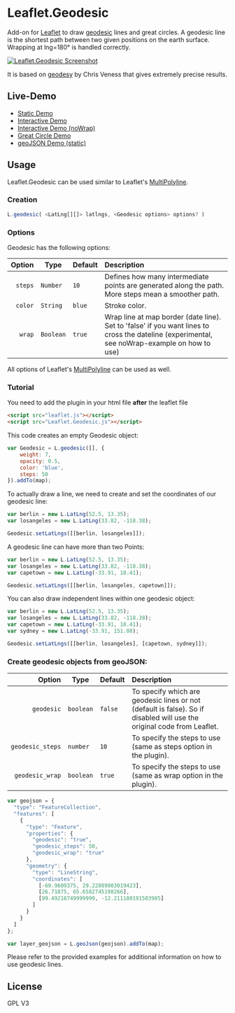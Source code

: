 # Leaflet.Geodesic

Add-on for [Leaflet](http://leafletjs.com/) to draw [geodesic](http://en.wikipedia.org/wiki/Geodesics_on_an_ellipsoid) lines and great circles. A geodesic line is the shortest path between two given positions on the earth surface. Wrapping at lng=180° is handled correctly.

[<img src="https://github.com/henrythasler/Leaflet.Geodesic/blob/master/example/interactive.png" alt="Leaflet.Geodesic Screenshot" />](http://www.thasler.com/leaflet.geodesic/example/interactive.html)

It is based on [geodesy](https://github.com/chrisveness/geodesy) by Chris Veness that gives extremely precise results.


## Live-Demo
- [Static Demo](http://www.thasler.com/leaflet.geodesic/example/simple.html)
- [Interactive Demo](http://www.thasler.com/leaflet.geodesic/example/interactive.html)
- [Interactive Demo (noWrap)](http://www.thasler.com/leaflet.geodesic/example/interactive-noWrap.html)
- [Great Circle Demo](http://www.thasler.com/leaflet.geodesic/example/circle.html)
- [geoJSON Demo (static)](http://www.thasler.com/leaflet.geodesic/example/geojson.html)

## Usage
Leaflet.Geodesic can be used similar to Leaflet's [MultiPolyline](http://leafletjs.com/reference.html#multipolyline). 

### Creation
```JavaScript
L.geodesic( <LatLng[][]> latlngs, <Geodesic options> options? )
```

### Options
Geodesic has the following options:

Option  | Type | Default | Description
-------------: | ------------- | ------------- | :-------------
`steps`  | `Number` | `10` | Defines how many intermediate points are generated along the path. More steps mean a smoother path.
`color`  | `String` | `blue` | Stroke color.
`wrap`  | `Boolean` | `true` | Wrap line at map border (date line). Set to 'false' if you want lines to cross the dateline (experimental, see noWrap-example on how to use)

All options of Leaflet's [MultiPolyline](http://leafletjs.com/reference.html#multipolyline) can be used as well.

### Tutorial
You need to add the plugin in your html file **after** the leaflet file

```html
<script src="leaflet.js"></script>
<script src="Leaflet.Geodesic.js"></script>
```


This code creates an empty Geodesic object:
```JavaScript
var Geodesic = L.geodesic([], {
	weight: 7, 
	opacity: 0.5,
	color: 'blue',
	steps: 50
}).addTo(map);
```

To actually draw a line, we need to create and set the coordinates of our geodesic line:
```JavaScript
var berlin = new L.LatLng(52.5, 13.35); 
var losangeles = new L.LatLng(33.82, -118.38);

Geodesic.setLatLngs([[berlin, losangeles]]);
```

A geodesic line can have more than two Points:
```JavaScript
var berlin = new L.LatLng(52.5, 13.35); 
var losangeles = new L.LatLng(33.82, -118.38);
var capetown = new L.LatLng(-33.91, 18.41);

Geodesic.setLatLngs([[berlin, losangeles, capetown]]);
```

You can also draw independent lines within one geodesic object:
```JavaScript
var berlin = new L.LatLng(52.5, 13.35); 
var losangeles = new L.LatLng(33.82, -118.38);
var capetown = new L.LatLng(-33.91, 18.41);
var sydney = new L.LatLng(-33.91, 151.08);

Geodesic.setLatLngs([[berlin, losangeles], [capetown, sydney]]);
```

### Create geodesic objects from geoJSON:


Option  | Type | Default | Description
-------------: | ------------- | ------------- | :-------------
`geodesic`  | `boolean` | `false` | To specify which are geodesic lines or not (default is false). So if disabled will use the original code from Leaflet.
`geodesic_steps`  | `number` | `10` | To specify the steps to use (same as steps option in the plugin).
`geodesic_wrap`  | `boolean` | `true` | To specify the steps to use (same as wrap option in the plugin).
```JavaScript
var geojson = {
  "type": "FeatureCollection",
  "features": [
    {
      "type": "Feature",
      "properties": {
        "geodesic": "true",
        "geodesic_steps": 50,
        "geodesic_wrap": "true"
      },
      "geometry": {
        "type": "LineString",
        "coordinates": [
          [-69.9609375, 29.22889003019423],
          [26.71875, 65.6582745198266],
          [99.49218749999999, -12.211180191503985]
        ]
      }
    }
  ]
};

var layer_geojson = L.geoJson(geojson).addTo(map);
```

Please refer to the provided examples for additional information on how to use geodesic lines.

## License
GPL V3

